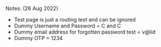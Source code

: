 Notes: (26 Aug 2022)
- Test page is just a routing test and can be ignored
- Dummy Username and Password = C and C
- Dummy email address for forgotten password test = v@lid
- Dummy OTP = 1234